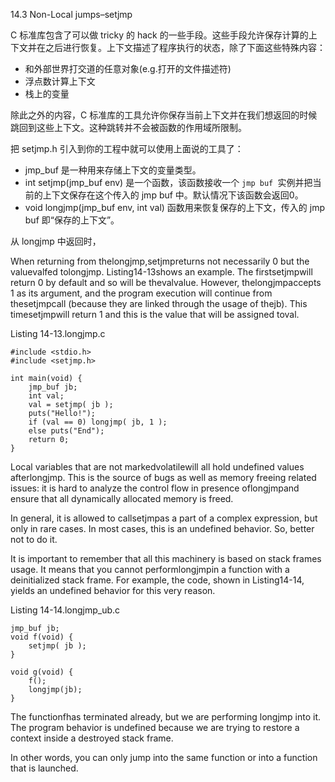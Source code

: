 14.3 Non-Local jumps–setjmp

C 标准库包含了可以做 tricky 的 hack 的一些手段。这些手段允许保存计算的上下文并在之后进行恢复。上下文描述了程序执行的状态，除了下面这些特殊内容：

* 和外部世界打交道的任意对象\(e.g.打开的文件描述符\)
* 浮点数计算上下文
* 栈上的变量

除此之外的内容，C 标准库的工具允许你保存当前上下文并在我们想返回的时候跳回到这些上下文。这种跳转并不会被函数的作用域所限制。

把 setjmp.h 引入到你的工程中就可以使用上面说的工具了：

* jmp\_buf 是一种用来存储上下文的变量类型。
* int setjmp\(jmp\_buf env\) 是一个函数，该函数接收一个 `jmp buf `实例并把当前的上下文保存在这个传入的 jmp buf 中。默认情况下该函数会返回0。
* void longjmp\(jmp\_buf env, int val\) 函数用来恢复保存的上下文，传入的 jmp buf 即“保存的上下文”。

从 longjmp 中返回时，

When returning from thelongjmp,setjmpreturns not necessarily 0 but the valuevalfed tolongjmp. Listing14-13shows an example. The firstsetjmpwill return 0 by default and so will be thevalvalue. However, thelongjmpaccepts 1 as its argument, and the program execution will continue from thesetjmpcall \(because they are linked through the usage of thejb\). This timesetjmpwill return 1 and this is the value that will be assigned toval.

Listing 14-13.longjmp.c

```
#include <stdio.h>
#include <setjmp.h>

int main(void) {
    jmp_buf jb;
    int val;
    val = setjmp( jb );
    puts("Hello!");
    if (val == 0) longjmp( jb, 1 );
    else puts("End");
    return 0;
}
```

Local variables that are not markedvolatilewill all hold undefined values afterlongjmp. This is the source of bugs as well as memory freeing related issues: it is hard to analyze the control flow in presence oflongjmpand ensure that all dynamically allocated memory is freed.

In general, it is allowed to callsetjmpas a part of a complex expression, but only in rare cases. In most cases, this is an undefined behavior. So, better not to do it.

It is important to remember that all this machinery is based on stack frames usage. It means that you cannot performlongjmpin a function with a deinitialized stack frame. For example, the code, shown in Listing14-14, yields an undefined behavior for this very reason.

Listing 14-14.longjmp\_ub.c

```
jmp_buf jb;
void f(void) {
    setjmp( jb );
}

void g(void) {
    f();
    longjmp(jb);
}
```

The functionfhas terminated already, but we are performing longjmp into it. The program behavior is undefined because we are trying to restore a context inside a destroyed stack frame.

In other words, you can only jump into the same function or into a function that is launched.

